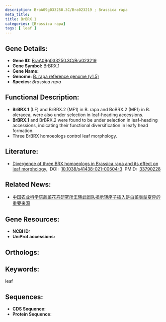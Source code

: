 ```yaml
---
description: BraA09g033250.3C/Bra023219 ; Brassica rapa
meta_title:
title: BrBRX.1
categories: [Brassica rapa]
tags: [ leaf ]
---
```


## Gene Details:
- **Gene ID:**	[BraA09g033250.3C/Bra023219]()
- **Gene Symbol:** BrBRX.1
- **Gene Name:** 
- **Genome:** [B. rapa reference genome (v1.5)]()
- **Species:** *Brassica rapa*

## Functional Description:
   - **BrBRX.1** (LF) and BrBRX.2 (MF1) in B. rapa and BoBRX.2 (MF1) in B. oleracea, were also under selection in leaf-heading accessions.
   - **BrBRX.1** and BrBRX.2 were found to be under selection in leaf-heading accessions, indicating their functional diversification in leafy head formation.
   - Three BrBRX homoeologs control leaf morphology.

## Literature:
   - [Divergence of three BRX homoeologs in Brassica rapa and its effect on leaf morphology.]( https://www.nature.com/articles/s41438-021-00504-3)&nbsp;&nbsp;DOI:&nbsp;&nbsp;[10.1038/s41438-021-00504-3](https://www.nature.com/articles/s41438-021-00504-3)&nbsp;&nbsp;PMID:&nbsp;&nbsp;[33790228](https://pubmed.ncbi.nlm.nih.gov/33790228/)

## Related News:
   - [中国农业科学院蔬菜花卉研究所王晓武团队揭示转座子插入是白菜表型变异的重要来源](https://mp.weixin.qq.com/s?__biz=MzIyOTY2NDYyNQ==&mid=2247535624&idx=4&sn=bee3f73e54863fe27bd6223f7e16d3d2&chksm=e8bd3e16dfcab70013c7aa993b20f1596f71d7aebfc16f20724203d22f962a38d589ebc92170&scene=27#wechat_redirect)

## Gene Resources:
- **NCBI ID:** [](https://www.ncbi.nlm.nih.gov/gene/?term=)
- **UniProt accessions:** [](https://www.uniprot.org/uniprotkb//entry)

## Orthologs:


## Keywords:
leaf

## Sequences:
- **CDS Sequence:**
- **Protein Sequence:**
